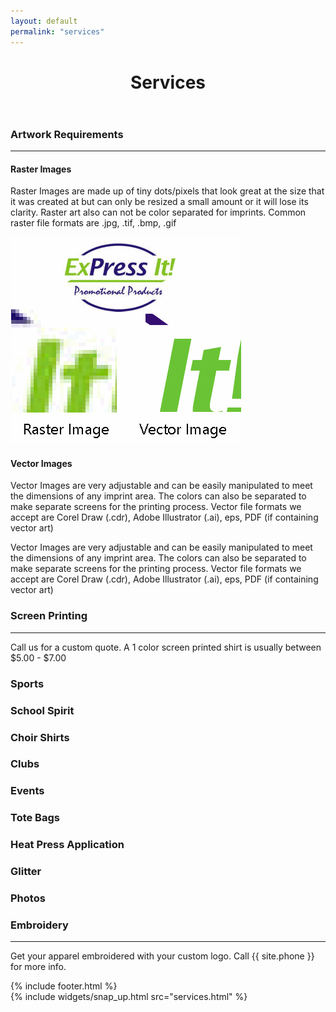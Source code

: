 ```yaml
---
layout: default
permalink: "services"
---
```


<header class="site-header" id="top">
  <div class="underlay-screenprinting">
    <div class="title-head">
      <h1 class="site-title font1">Services</h1>
    </div>
  </div>
</header>

<div class="containter services-con">
  <div id="artworkreq">
    <div class="col-md-6 col-md-offset-3">
      <h3>Artwork Requirements</h3>
      <hr />
    </div>
    <div class="col-md-3 col-md-offset-2 Raster">
      <h4>Raster Images</h4>
      <p>Raster Images are made up of tiny dots/pixels that look great at the size that it was created at but can only be resized a small amount or it will lose its clarity.  Raster art also can not be color separated for imprints.
      Common raster file formats are .jpg, .tif, .bmp, .gif</p>
      <img src="/img/expressit/vector-raster.png" class="compare-pic">
    </div>
    <div class="col-md-3 Vector">
      <h4>Vector Images</h4>
      <p>Vector Images are very adjustable and can be easily manipulated to meet the dimensions of any imprint area.  The colors can also be separated to make separate screens for the printing process.
      Vector file formats we accept are Corel Draw (.cdr), Adobe Illustrator (.ai), eps, PDF (if containing vector art)</p>
      <p>Vector Images are very adjustable and can be easily manipulated to meet the dimensions of any imprint area.  The colors can also be separated to make separate screens for the printing process.
      Vector file formats we accept are Corel Draw (.cdr), Adobe Illustrator (.ai), eps, PDF (if containing vector art)</p>
    </div>
  </div>
  <div class="pricing col-md-8 col-md-offset-2" id="screenprinting">
    <h3 class="font1" >Screen Printing</h3>
    <hr />
    <p class="font1">Call us for a custom quote. A 1 color screen printed shirt is usually between $5.00 - $7.00</p>
  </div>
  <div class="col-md-2 sports left-side">
    <div class="fade-in">
      <h3 class="category-title font1">Sports</h3>
    </div>
  </div>
  <div class="col-md-2 school left-side">
    <div class="fade-in">
      <h3 class="category-title font1">School Spirit</h3>
    </div>
  </div>
  <div class="col-md-2 choir left-side">
    <div class="fade-in">
      <h3 class="category-title font1">Choir Shirts</h3>
    </div>
  </div>
  <div class="col-md-2 clubs left-side">
    <div class="fade-in">
      <h3 class="category-title font1">Clubs</h3>
    </div>
  </div>
  <div class="col-md-2 events left-side">
    <div class="fade-in">
      <h3 class="category-title font1">Events</h3>
    </div>
  </div>
  <div class="col-md-2 totes left-side">
    <div class="fade-in">
      <h3 class="category-title font1">Tote Bags</h3>
    </div>
  </div>
  <div class="col-md-2 press left-side">
    <div class="fade-in">
      <h3 class="category-title font1">Heat Press Application</h3>
    </div>
  </div>
  <div class="col-md-2 glitter left-side">
    <div class="fade-in">
      <h3 class="category-title font1">Glitter</h3>
    </div>
  </div>
  <div class="col-md-2 photos left-side">
    <div class="fade-in">
      <h3 class="category-title font1">Photos</h3>
    </div>
  </div>
  <div class="pricing col-md-8 col-md-offset-2" id="embroidery">
    <h3 class="font1 em" >Embroidery</h3>
    <hr />
    <p>Get your apparel embroidered with your custom logo. Call {{ site.phone }} for more info.</p>
  </div>
</div>

<div class="bottom">
  {% include footer.html %}
</div>
{% include widgets/snap_up.html src="services.html" %}
